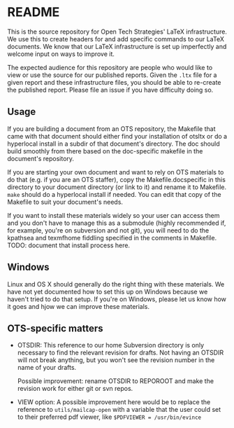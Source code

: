 # README

This is the source repository for Open Tech Strategies' LaTeX
infrastructure.  We use this to create headers for and add specific
commands to our LaTeX documents.  We know that our LaTeX infrastructure
is set up imperfectly and welcome input on ways to improve it.

The expected audience for this repository are people who would like to
view or use the source for our published reports.  Given the `.ltx` file
for a given report and these infrastructure files, you should be able to
re-create the published report.  Please file an issue if you have
difficulty doing so.

## Usage

If you are building a document from an OTS repository, the Makefile
that came with that document should either find your installation of
otsltx or do a hyperlocal install in a subdir of that document's
directory.  The doc should build smoothly from there based on the
doc-specific makefile in the document's repository.

If you are starting your own document and want to rely on OTS
materials to do that (e.g. if you are an OTS staffer), copy the
Makefile.docspecific in this directory to your document directory (or
link to it) and rename it to Makefile.  `make` should do a hyperlocal
install if needed.  You can edit that copy of the Makefile to suit
your document's needs.

If you want to install these materials widely so your user can access
them and you don't have to manage this as a submodule (highly
recommended if, for example, you're on subversion and not git), you
will need to do the kpathsea and texmfhome fiddling specified in the
comments in Makefile.  TODO: document that install process here.

## Windows

Linux and OS X should generally do the right thing with these
materials.  We have not yet documented how to set this up on Windows
because we haven't tried to do that setup.  If you're on Windows,
please let us know how it goes and hjow we can improve these
materials.

## OTS-specific matters

- OTSDIR: This reference to our home Subversion directory is only
  necessary to find the relevant revision for drafts.  Not having an
  OTSDIR will not break anything, but you won't see the revision number
  in the name of your drafts.

  Possible improvement: rename OTSDIR to REPOROOT and make the revision
  work for either git or svn repos.

- VIEW option: A possible improvement here would be to replace the
  reference to `utils/mailcap-open` with a variable that the user could
  set to their preferred pdf viewer, like `$PDFVIEWER = /usr/bin/evince`


